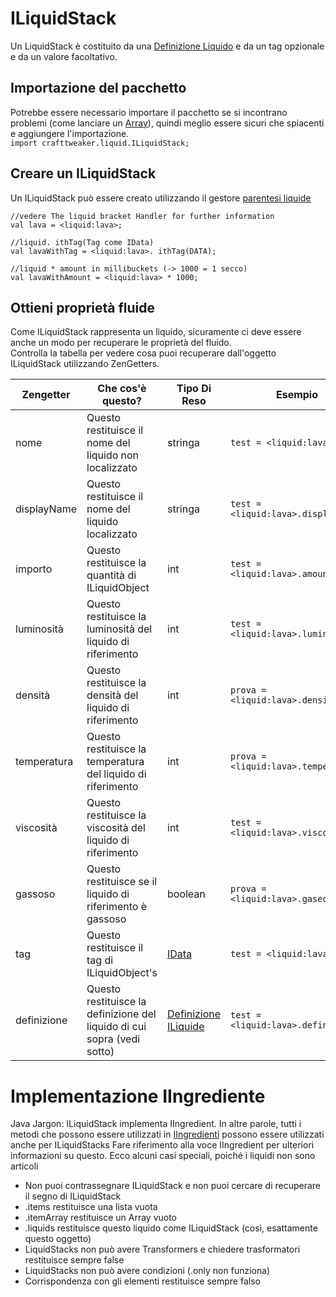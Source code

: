 # ILiquidStack

Un LiquidStack è costituito da una [Definizione Liquido](/Vanilla/Liquids/ILiquidDefinition/) e da un tag opzionale e da un valore facoltativo.

## Importazione del pacchetto

Potrebbe essere necessario importare il pacchetto se si incontrano problemi (come lanciare un [Array](/AdvancedFunctions/Arrays_and_Loops/)), quindi meglio essere sicuri che spiacenti e aggiungere l'importazione.  
`import crafttweaker.liquid.ILiquidStack;`

## Creare un ILiquidStack

Un ILiquidStack può essere creato utilizzando il gestore [parentesi liquide](/Vanilla/Brackets/Bracket_Liquid/)

```zenscript
//vedere The liquid bracket Handler for further information
val lava = <liquid:lava>;

//liquid. ithTag(Tag come IData)
val lavaWithTag = <liquid:lava>. ithTag(DATA);

//liquid * amount in millibuckets (-> 1000 = 1 secco)
val lavaWithAmount = <liquid:lava> * 1000;
```

## Ottieni proprietà fluide

Come ILiquidStack rappresenta un liquido, sicuramente ci deve essere anche un modo per recuperare le proprietà del fluido.  
Controlla la tabella per vedere cosa puoi recuperare dall'oggetto ILiquidStack utilizzando ZenGetters.

| Zengetter   | Che cos'è questo?                                                       | Tipo Di Reso                                                | Esempio                                    |
| ----------- | ----------------------------------------------------------------------- | ----------------------------------------------------------- | ------------------------------------------ |
| nome        | Questo restituisce il nome del liquido non localizzato                  | stringa                                                     | `test = <liquid:lava>.name;`         |
| displayName | Questo restituisce il nome del liquido localizzato                      | stringa                                                     | `test = <liquid:lava>.displayName;`  |
| importo     | Questo restituisce la quantità di ILiquidObject                         | int                                                         | `test = <liquid:lava>.amount;`       |
| luminosità  | Questo restituisce la luminosità del liquido di riferimento             | int                                                         | `test = <liquid:lava>.luminosità;`   |
| densità     | Questo restituisce la densità del liquido di riferimento                | int                                                         | `prova = <liquid:lava>.densità;`     |
| temperatura | Questo restituisce la temperatura del liquido di riferimento            | int                                                         | `prova = <liquid:lava>.temperature;` |
| viscosità   | Questo restituisce la viscosità del liquido di riferimento              | int                                                         | `test = <liquid:lava>.viscosità;`    |
| gassoso     | Questo restituisce se il liquido di riferimento è gassoso               | boolean                                                     | `prova = <liquid:lava>.gaseous;`     |
| tag         | Questo restituisce il tag di ILiquidObject's                            | [IData](/Vanilla/Data/IData/)                               | `test = <liquid:lava>.tag;`          |
| definizione | Questo restituisce la definizione del liquido di cui sopra (vedi sotto) | [Definizione ILiquide](/Vanilla/Liquids/ILiquidDefinition/) | `test = <liquid:lava>.definition;`   |

# Implementazione IIngrediente

Java Jargon: ILiquidStack implementa IIngredient. In altre parole, tutti i metodi che possono essere utilizzati in [IIngredienti](/Vanilla/Variable_Types/IIngredient/) possono essere utilizzati anche per ILiquidStacks Fare riferimento alla voce IIngredient per ulteriori informazioni su questo. Ecco alcuni casi speciali, poiché i liquidi non sono articoli

* Non puoi contrassegnare ILiquidStack e non puoi cercare di recuperare il segno di ILiquidStack
* .items restituisce una lista vuota
* .itemArray restituisce un Array vuoto
* .liquids restituisce questo liquido come ILiquidStack (così, esattamente questo oggetto)
* LiquidStacks non può avere Transformers e chiedere trasformatori restituisce sempre false
* LiquidStacks non può avere condizioni (.only non funziona)
* Corrispondenza con gli elementi restituisce sempre falso